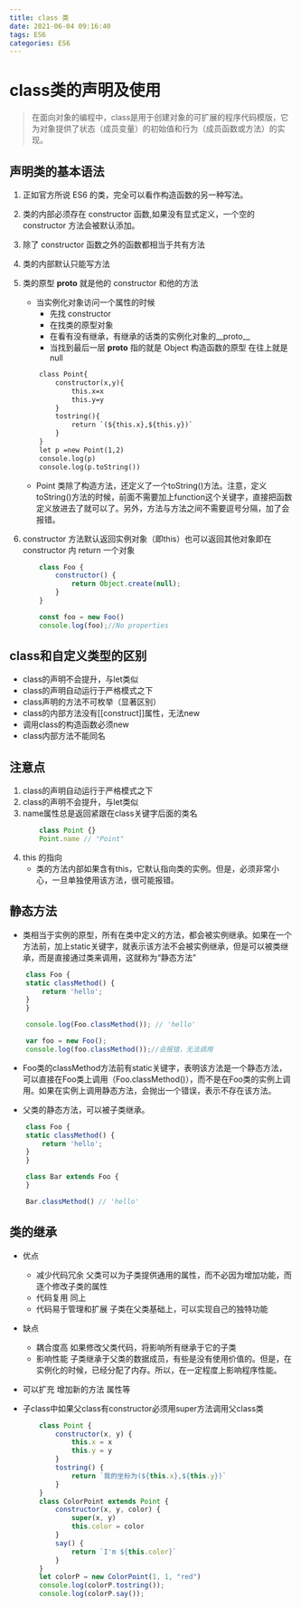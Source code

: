 ```yaml
---
title: class 类
date: 2021-06-04 09:16:40
tags: ES6
categories: ES6
---
```

# class类的声明及使用

> 在面向对象的编程中，class是用于创建对象的可扩展的程序代码模版，它为对象提供了状态（成员变量）的初始值和行为（成员函数或方法）的实现。

## 声明类的基本语法


1. 正如官方所说 ES6 的类，完全可以看作构造函数的另一种写法。

2. 类的内部必须存在 constructor 函数,如果没有显式定义，一个空的 constructor 方法会被默认添加。

3. 除了 constructor 函数之外的函数都相当于共有方法

4. 类的内部默认只能写方法

5. 类的原型 __proto__ 就是他的 constructor 和他的方法
    - 当实例化对象访问一个属性的时候
        - 先找 constructor 
        - 在找类的原型对象
        - 在看有没有继承，有继承的话类的实例化对象的__proto__
        - 当找到最后一层 __proto__ 指的就是 Object 构造函数的原型 在往上就是 null
    ```xml
        class Point{
            constructor(x,y){
                this.x=x
                this.y=y
            }
            tostring(){
                return `(${this.x},${this.y})`
            }
        }
        let p =new Point(1,2)
        console.log(p)
        console.log(p.toString())
    ```

    - Point 类除了构造方法，还定义了一个toString()方法。注意，定义toString()方法的时候，前面不需要加上function这个关键字，直接把函数定义放进去了就可以了。另外，方法与方法之间不需要逗号分隔，加了会报错。

6. constructor 方法默认返回实例对象（即this）也可以返回其他对象即在 constructor 内 return 一个对象
    ```javaScript
        class Foo {
            constructor() {
                return Object.create(null);
            }
        }

        const foo = new Foo()
        console.log(foo);//No properties
    ```

## class和自定义类型的区别


- class的声明不会提升，与let类似
- class的声明自动运行于严格模式之下
- class声明的方法不可枚举（显著区别）
- class的内部方法没有[[construct]]属性，无法new
- 调用class的构造函数必须new
- class内部方法不能同名


## 注意点


1. class的声明自动运行于严格模式之下
2. class的声明不会提升，与let类似
3. name属性总是返回紧跟在class关键字后面的类名
    ```javaScript
        class Point {}
        Point.name // "Point"
    ```
4. this 的指向
    - 类的方法内部如果含有this，它默认指向类的实例。但是，必须非常小心，一旦单独使用该方法，很可能报错。


## 静态方法

- 类相当于实例的原型，所有在类中定义的方法，都会被实例继承。如果在一个方法前，加上static关键字，就表示该方法不会被实例继承，但是可以被类继承，而是直接通过类来调用，这就称为“静态方法”
```javaScript
    class Foo {
    static classMethod() {
        return 'hello';
    }
    }

    console.log(Foo.classMethod()); // 'hello'

    var foo = new Foo();
    console.log(foo.classMethod());//会报错，无法调用
```
- Foo类的classMethod方法前有static关键字，表明该方法是一个静态方法，可以直接在Foo类上调用（Foo.classMethod()），而不是在Foo类的实例上调用。如果在实例上调用静态方法，会抛出一个错误，表示不存在该方法。

- 父类的静态方法，可以被子类继承。
```javaScript
    class Foo {
    static classMethod() {
        return 'hello';
    }
    }

    class Bar extends Foo {
    }

    Bar.classMethod() // 'hello'
```
## 类的继承

- 优点
    - 减少代码冗余 父类可以为子类提供通用的属性，而不必因为增加功能，而逐个修改子类的属性
    - 代码复用 同上
    - 代码易于管理和扩展 子类在父类基础上，可以实现自己的独特功能
    
- 缺点
    - 耦合度高 如果修改父类代码，将影响所有继承于它的子类
    - 影响性能 子类继承于父类的数据成员，有些是没有使用价值的。但是，在实例化的时候，已经分配了内存。所以，在一定程度上影响程序性能。
- 可以扩充  增加新的方法 属性等
- 子class中如果父class有constructor必须用super方法调用父class类
    ```javaScript
        class Point {
            constructor(x, y) {
                this.x = x
                this.y = y
            }
            tostring() {
                return `我的坐标为(${this.x},${this.y})`
            }
        }
        class ColorPoint extends Point {
            constructor(x, y, color) {
                super(x, y)
                this.color = color
            }
            say() {
                return `I'm ${this.color}`
            }
        }
        let colorP = new ColorPoint(1, 1, "red")
        console.log(colorP.tostring());
        console.log(colorP.say());
    ```